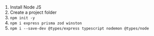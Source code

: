 
1. ⁠⁠Install Node JS
2. ⁠Create a project folder
3. `npm init -y`
4. `⁠⁠npm i express prisma zod winston`
5. `⁠npm i --save-dev @types/express typescript nodemon @types/node` 


